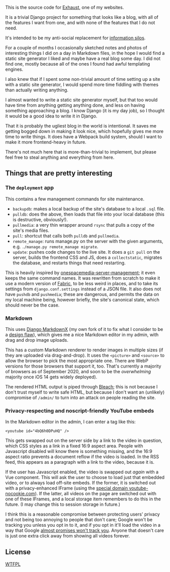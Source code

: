 This is the source code for [Exhaust](https://exhaust.lewiscollard.com/), one of my websites.

It is a trivial Django project for something that looks like a blog, with all of the features I want from one, and with none of the features that I do not need.

It's intended to be my anti-social replacement for [information silos](https://indieweb.org/silo).

For a couple of months I occasionally sketched notes and photos of interesting things I did on a day in Markdown files,
in the hope I would find a static site generator I liked and maybe have a real blog some day.
I did not find one, mostly because all of the ones I found had awful templating engines.

I also knew that if I spent some non-trivial amount of time setting up a site with a static site generator, I would spend more time fiddling with themes than actually writing anything.

I almost wanted to write a static site generator myself,
but that too would have time from anything getting anything done,
and less on having something approaching a blog.
I know Django (it is my day job), so I thought it would be a good idea to write it in Django.

That it is probably the ugliest blog in the world is intentional.
It saves me getting bogged down in making it look nice, which hopefully gives me more time to write things.
It does have a Webpack build system, should I want to make it more frontend-heavy in future.

There's not much here that is more-than-trivial to implement, but please feel free to steal anything and everything from here.

## Things that are pretty interesting

### The `deployment` app

This contains a few management commands for site maintenance.

* `backupdb`: makes a local backup of the site's database to a local `.sql` file.
* `pulldb`: does the above, then loads that file into your local database (this is destructive, obviously!).
* `pullmedia`: a very thin wrapper around `rsync` that pulls a copy of the site's media files.
* `pull`: shortcut that calls both `pulldb` and `pullmedia`.
* `remote_manage`: runs manage.py on the server with the given arguments, e.g. `./manage.py remote_manage migrate`.
* `update`: pushes code changes to the live site. It does a `git pull` on the server, builds the frontend CSS and JS, does a `collectstatic`, migrates the database, and
restarts things that need restarting.

This is heavily inspired by
[onespacemedia-server-management](https://github.com/onespacemedia/server-management/);
it even keeps the same command names.
It was rewritten from scratch to make it use a modern version of [Fabric](https://www.fabfile.org/),
to be less weird in places,
and to take its settings from `django.conf.settings` instead of a JSON file.
It also does not have `pushdb` and `pushmedia`;
these are dangerous,
and permits the data on my local machine being, however briefly, the site's canonical state, which should never be the case.

### Markdown

This uses [Django MarkdownX](https://github.com/neutronX/django-markdownx) (my own fork of it to fix what I consider to be a [design flaw](https://github.com/neutronX/django-markdownx/pull/182)), which gives me a nice Markdown editor in my admin, with drag and drop image uploads.

This has a custom Markdown renderer to render images in multiple sizes (if they are uploaded via drag-and-drop).
It uses the `<picture>` and `<source>` to allow the browser to pick the most appropriate one.
There are WebP versions for those browsers that support it, too.
That's currently a majority of browsers as of September 2020, and soon to be the _overwhelming_ majority once iOS 14 gets widely deployed).

The rendered HTML output is piped through [Bleach](https://github.com/mozilla/bleach);
this is not because I don't trust myself to write safe HTML,
but because I don't want an (unlikely) compromise of `/admin/` to turn into an attack on people reading the site.

### Privacy-respecting and noscript-friendly YouTube embeds

In the Markdown editor in the admin, I can enter a tag like this:

```
<youtube id="4bQ6h0DPuHQ" />
```

This gets swapped out on the server side by a link to the video in question, which CSS styles as a link in a fixed 16:9 aspect area. People with Javascript disabled will know there is something missing, and the 16:9 aspect ratio prevents a document reflow if the video is loaded. In the RSS feed, this appears as a paragraph with a link to the video, because it is.

If the user has Javascript enabled, the video is swapped out _again_ with a Vue component. This will ask the user to choose to load just that embedded video, or to always load off-site embeds. If the former, it is switched out with a privacy-enhanced IFrame (using the [special domain youtube-nocookie.com](https://www.ghacks.net/2018/05/23/why-you-should-always-use-youtubes-privacy-enhanced-mode/)). If the latter, all videos on the page are switched out with one of these IFrames, and a local storage item remembers to do this in the future. (I may change this to session storage in future.)

I think this is a reasonable compromise between protecting users' privacy and not being too annoying to people that don't care; Google won't be tracking you unless you opt in to it, and if you opt in it'll load the video in a way that Google [almost promises won't track you](https://support.google.com/youtube/answer/171780?hl=en-GB). Anyone that doesn't care is just one extra click away from showing all videos forever.

## License

[WTFPL](http://www.wtfpl.net/)
